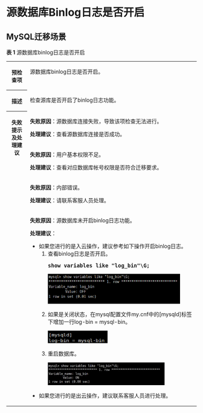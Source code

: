 # 源数据库Binlog日志是否开启<a name="drs_11_0014"></a>

## MySQL迁移场景<a name="section1620113163122"></a>

**表 1**  源数据库binlog日志是否开启

<a name="table3962804119632"></a>
<table><tbody><tr id="row6364655919632"><th class="firstcol" valign="top" width="11%" id="mcps1.2.3.1.1"><p id="p24922316191949"><a name="p24922316191949"></a><a name="p24922316191949"></a><strong id="b22974252191949"><a name="b22974252191949"></a><a name="b22974252191949"></a>预检查项</strong></p>
</th>
<td class="cellrowborder" valign="top" width="89%" headers="mcps1.2.3.1.1 "><p id="p18266321194714"><a name="p18266321194714"></a><a name="p18266321194714"></a><span class="keyword" id="keyword201940522348"><a name="keyword201940522348"></a><a name="keyword201940522348"></a>源数据库binlog日志</span>是否开启。</p>
</td>
</tr>
<tr id="row4711154819632"><th class="firstcol" valign="top" width="11%" id="mcps1.2.3.2.1"><p id="p38122892191949"><a name="p38122892191949"></a><a name="p38122892191949"></a><strong id="b7561711191949"><a name="b7561711191949"></a><a name="b7561711191949"></a>描述</strong></p>
</th>
<td class="cellrowborder" valign="top" width="89%" headers="mcps1.2.3.2.1 "><p id="p16470375194725"><a name="p16470375194725"></a><a name="p16470375194725"></a>检查源库是否开启了binlog日志功能。</p>
</td>
</tr>
<tr id="row2611577919632"><th class="firstcol" rowspan="4" valign="top" width="11%" id="mcps1.2.3.3.1"><p id="p9560654191949"><a name="p9560654191949"></a><a name="p9560654191949"></a><strong id="b18937028191949"><a name="b18937028191949"></a><a name="b18937028191949"></a>失败提示及<strong id="b14490151682817"><a name="b14490151682817"></a><a name="b14490151682817"></a>处理建议</strong></strong></p>
</th>
<td class="cellrowborder" valign="top" width="89%" headers="mcps1.2.3.3.1 "><p id="p19545633181819"><a name="p19545633181819"></a><a name="p19545633181819"></a><strong id="b6416132361612"><a name="b6416132361612"></a><a name="b6416132361612"></a>失败原因</strong>：源数据库连接失败，导致该项检查无法进行。</p>
<p id="p136381932191813"><a name="p136381932191813"></a><a name="p136381932191813"></a><strong id="b14408155473114"><a name="b14408155473114"></a><a name="b14408155473114"></a>处理建议</strong>：查看源数据库连接是否成功。</p>
</td>
</tr>
<tr id="row18846133810176"><td class="cellrowborder" valign="top" headers="mcps1.2.3.3.1 "><p id="p3846153841717"><a name="p3846153841717"></a><a name="p3846153841717"></a><strong id="b892114819180"><a name="b892114819180"></a><a name="b892114819180"></a>失败原因</strong>：用户基本权限不足。</p>
<p id="p113919187183"><a name="p113919187183"></a><a name="p113919187183"></a><strong id="b540945712315"><a name="b540945712315"></a><a name="b540945712315"></a>处理建议</strong>：查看对应数据库帐号权限是否符合迁移要求。</p>
</td>
</tr>
<tr id="row82211415171"><td class="cellrowborder" valign="top" headers="mcps1.2.3.3.1 "><p id="p17221741181716"><a name="p17221741181716"></a><a name="p17221741181716"></a><strong id="b144821849121810"><a name="b144821849121810"></a><a name="b144821849121810"></a>失败原因</strong>：内部错误。</p>
<p id="p16935228161818"><a name="p16935228161818"></a><a name="p16935228161818"></a><strong id="b65021459123119"><a name="b65021459123119"></a><a name="b65021459123119"></a>处理建议</strong>：请联系客服人员处理。</p>
</td>
</tr>
<tr id="row1605119819632"><td class="cellrowborder" valign="top" headers="mcps1.2.3.3.1 "><p id="p84501827171211"><a name="p84501827171211"></a><a name="p84501827171211"></a><strong id="b6450172781213"><a name="b6450172781213"></a><a name="b6450172781213"></a>失败原因</strong>：源数据库未开启binlog日志功能。</p>
<p id="p188251676138"><a name="p188251676138"></a><a name="p188251676138"></a><strong id="b118257771318"><a name="b118257771318"></a><a name="b118257771318"></a>处理建议</strong>：</p>
<a name="ul1578371832611"></a><a name="ul1578371832611"></a><ul id="ul1578371832611"><li>如果您进行的是入云操作，建议参考如下操作开启binlog日志。<a name="ol1378310183261"></a><a name="ol1378310183261"></a><ol id="ol1378310183261"><li>查看binlog日志是否开启。<pre class="codeblock" id="codeblock1278313187263"><a name="codeblock1278313187263"></a><a name="codeblock1278313187263"></a><strong id="b18783218122615"><a name="b18783218122615"></a><a name="b18783218122615"></a>show variables like "log_bin"\G;</strong></pre>
<p id="p12783518162619"><a name="p12783518162619"></a><a name="p12783518162619"></a><a name="image6783171832615"></a><a name="image6783171832615"></a><span><img id="image6783171832615" src="figures/查看binlog状态.png" width="349.9008570098879" height="79.24583164215078"></span></p>
</li><li>如果是关闭状态，在mysql配置文件my.cnf中的[mysqld]标签下增加一行log-bin = mysql-bin。<p id="p678318180268"><a name="p678318180268"></a><a name="p678318180268"></a><a name="image107839187266"></a><a name="image107839187266"></a><span><img id="image107839187266" src="figures/配置binlog.png" height="32.917500000000004" width="157.96772312164265"></span></p>
</li><li>重启数据库。<p id="p77831418102618"><a name="p77831418102618"></a><a name="p77831418102618"></a><a name="image1178311802617"></a><a name="image1178311802617"></a><span><img id="image1178311802617" src="figures/修改binlog成功.jpg" width="309.09200202941906" height="60.32960623741153"></span></p>
</li></ol>
</li><li>如果您进行的是出云操作，建议联系客服人员进行处理。</li></ul>
</td>
</tr>
</tbody>
</table>


